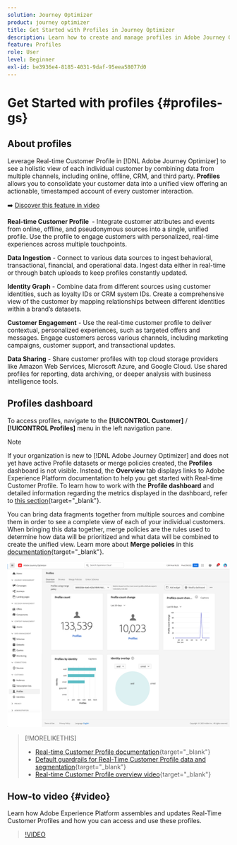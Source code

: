 ```yaml
---
solution: Journey Optimizer
product: journey optimizer
title: Get Started with Profiles in Journey Optimizer
description: Learn how to create and manage profiles in Adobe Journey Optimizer
feature: Profiles
role: User
level: Beginner
exl-id: be3936e4-8185-4031-9daf-95eea58077d0
---
```

# Get Started with profiles {#profiles-gs}

## About profiles

Leverage Real-time Customer Profile in [!DNL Adobe Journey Optimizer] to see a holistic view of each individual customer by combining data from multiple channels, including online, offline, CRM, and third party. **Profiles** allows you to consolidate your customer data into a unified view offering an actionable, timestamped account of every customer interaction. 

➡️ [Discover this feature in video](#video) 

**Real-time Customer Profile ​** - Integrate customer attributes and events from online, offline, and pseudonymous sources into a single, unified profile. ​Use the profile to engage customers with personalized, real-time experiences across multiple touchpoints. ​

**Data Ingestion** - Connect to various data sources to ingest behavioral, transactional, financial, and operational data. Ingest data either in real-time or through batch uploads to keep profiles constantly updated. ​

**Identity Graph** - Combine data from different sources using customer identities, such as loyalty IDs or CRM system IDs. ​Create a comprehensive view of the customer by mapping relationships between different identities within a brand’s datasets. ​

**Customer Engagement** - Use the real-time customer profile to deliver contextual, personalized experiences, such as targeted offers and messages. ​Engage customers across various channels, including marketing campaigns, customer support, and transactional updates. ​

**Data Sharing** - Share customer profiles with top cloud storage providers like Amazon Web Services, Microsoft Azure, and Google Cloud. Use shared profiles for reporting, data archiving, or deeper analysis with business intelligence tools.

## Profiles dashboard

To access profiles, navigate to the **[!UICONTROL Customer]** / **[!UICONTROL Profiles]** menu in the left navigation pane.

>[!NOTE]
>
>If your organization is new to [!DNL Adobe Journey Optimizer] and does not yet have active Profile datasets or merge policies created, the **Profiles** dashboard is not visible. Instead, the **Overview** tab displays links to Adobe Experience Platform documentation to help you get started with Real-time Customer Profile. To learn how to work with the **Profile dashboard** and detailed information regarding the metrics displayed in the dashboard, refer to [this section](https://experienceleague.adobe.com/docs/experience-platform/profile/ui/user-guide.html){target="_blank"}.

You can bring data fragments together from multiple sources and combine them in order to see a complete view of each of your individual customers. When bringing this data together, merge policies are the rules used to determine how data will be prioritized and what data will be combined to create the unified view. Learn more about **Merge policies** in this [documentation](https://experienceleague.adobe.com/docs/experience-platform/profile/merge-policies/ui-guide.html){target="_blank"}.

![](assets/profiles-home.png)

>[!MORELIKETHIS]
>
>* [Real-time Customer Profile documentation](https://experienceleague.adobe.com/docs/experience-platform/query/home.html){target="_blank"}
>* [Default guardrails for Real-Time Customer Profile data and segmentation](https://experienceleague.adobe.com/en/docs/experience-platform/profile/guardrails){target="_blank"}
>* [Real-time Customer Profile overview video](https://experienceleague.adobe.com/docs/experience-platform/profile/home.html){target="_blank"}

## How-to video {#video}

Learn how Adobe Experience Platform assembles and updates Real-Time Customer Profiles and how you can access and use these profiles.

>[!VIDEO](https://video.tv.adobe.com/v/27251?quality=12)
